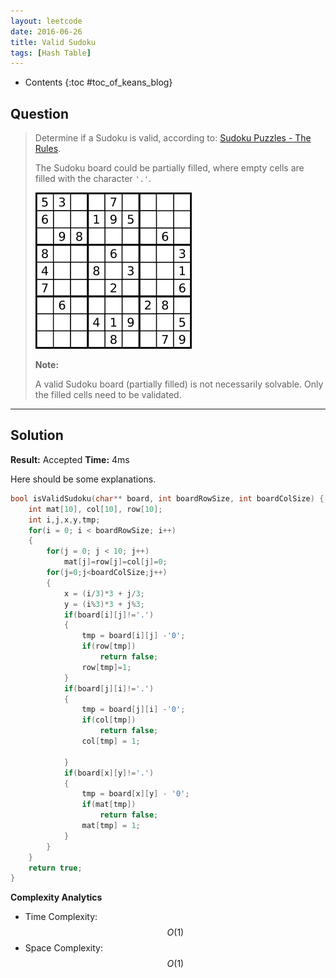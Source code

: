 ```yaml
---
layout: leetcode
date: 2016-06-26
title: Valid Sudoku
tags: [Hash Table]
---
```


* Contents
{:toc #toc_of_keans_blog}

## Question

> Determine if a Sudoku is valid, according to: [Sudoku Puzzles - The Rules](http://sudoku.com.au/TheRules.aspx).
>
> The Sudoku board could be partially filled, where empty cells are filled with the character `'.'`.
>
>![A partially filled sudoku which is valid.](/images/leetcode/36-sudoku.png)    
>
>**Note:**
>
>A valid Sudoku board (partially filled) is not necessarily solvable. Only the filled cells need to be validated.
>

***

## Solution

**Result:** Accepted **Time:** 4ms

Here should be some explanations.

```c
bool isValidSudoku(char** board, int boardRowSize, int boardColSize) {
    int mat[10], col[10], row[10];
    int i,j,x,y,tmp;
    for(i = 0; i < boardRowSize; i++)
    {
        for(j = 0; j < 10; j++)
            mat[j]=row[j]=col[j]=0;
        for(j=0;j<boardColSize;j++)
        {
            x = (i/3)*3 + j/3;
            y = (i%3)*3 + j%3;
            if(board[i][j]!='.')
            {
                tmp = board[i][j] -'0';
                if(row[tmp])
                    return false;
                row[tmp]=1;
            }
            if(board[j][i]!='.')
            {
                tmp = board[j][i] -'0';
                if(col[tmp])
                    return false;
                col[tmp] = 1;

            }
            if(board[x][y]!='.')
            {
                tmp = board[x][y] - '0';
                if(mat[tmp])
                    return false;
                mat[tmp] = 1;
            }
        }
    }
    return true;
}
```

**Complexity Analytics**

- Time Complexity: $$O(1)$$
- Space Complexity: $$O(1)$$
